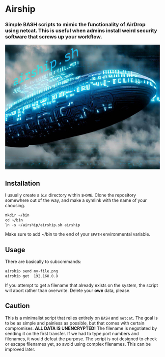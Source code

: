 # Airship
### Simple BASH scripts to mimic the functionality of AirDrop using netcat. This is useful when admins install weird security software that screws up your workflow.

![airship](https://github.com/ryanfrishkorn/airship/blob/master/assets/airship.jpg?raw=true)

## Installation
I usually create a `bin` directory within `$HOME`. Clone the repository somewhere out of the way, and make a symlink with the name of your choosing.

```
mkdir ~/bin
cd ~/bin
ln -s ~/airship/airship.sh airship
```
Make sure to add ~/bin to the end of your `$PATH` environmental variable.

## Usage
There are basically to subcommands:
```
airship send my-file.png
airship get  192.168.0.8
```
If you attempt to get a filename that already exists on the system, the script will abort rather than overwrite. Delete your **own** data, please.

## Caution
This is a minimalist script that relies entirely on `BASH` and `netcat`. The goal is to be as simple and painless as possible, but that comes with certain compromises. **ALL DATA IS UNENCRYPTED!** The filename is negotiated by sending it on the first transfer. If we had to type port numbers and filenames, it would defeat the purpose. The script is not designed to check or escape filenames yet, so avoid using complex filenames. This can be improved later.
